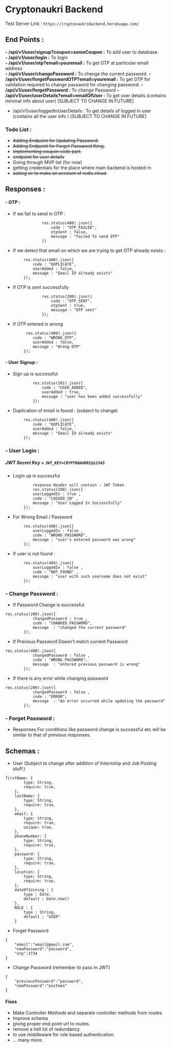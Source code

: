 # Cryptonaukri Backend 
Test Server Link : `https://cryptonaukribackend.herokuapp.com/`
## End Points : 
**- /api/v1/user/signup?coupon=someCoupon :** To add user to database.   
**- /api/v1/user/login :** To login   
**- /api/v1/user/otp?email=youremail :** To get OTP at particular email address   
**- /api/v1/user/changePassword :** To change the current password.
**- /api/v1/user/forgetPasswordOTP?email=youremail :** To get OTP for validation required to change password for changing password.
**- /api/v1/user/forgetPassword :** To change Password 
**- /api/v1/user/userDetails?email=emailOfUser :** To get user details (contains minimal info about user) [SUBJECT TO CHANGE IN FUTURE]
- /api/v1/user/loggedInUserDetails : To get details of logged in user  (contains all the user info ) [SUBJECT TO CHANGE IN FUTURE]

### Todo List : 
- ~~Adding Endpoint for Updating Password.~~
- ~~Adding Endpoint for Forget Password thing.~~
- ~~Implementing coupon code part.~~
- ~~endpoint for user details~~
- Going through MVP list (for now)
- getting credentials for the place where main backend is hosted rn
- ~~asking sir to make an account of redis cloud.~~

## Responses :
#### - OTP :
- If we fail to send in OTP :
```
                res.status(400).json({
                    code : "OTP_FAILED",
                    otpSent : false,
                    message : "Failed To send OTP"
                })
```
- If we detect that email on which we are trying to get OTP already exists :
```
        res.status(400).json({
            code : "DUPLICATE",
            userAdded : false,
            message : "Email ID already exists"
        });

```
- If OTP is sent successfully
```
                res.status(200).json({
                    code : "OTP_SENT",
                    otpSent : true,
                    message : "OTP sent"
                });
```
- If OTP entered is wrong 
```
         res.status(400).json({
            code : "WRONG_OTP",
            userAdded : false,
            message : "Wrong OTP"
        });
```

#### - User Signup :
- Sign up is successful 
```
            res.status(201).json({
                code : "USER_ADDED",
                userAdded : true,
                message : "user has been added successfully"
            });
```
- Duplication of email is found : (subject to change)
```
        res.status(400).json({
            code : "DUPLICATE",
            userAdded : false,
            message : "Email ID already exists"
        });
```
### - User Login :
##### JWT Secret Key = `JWT_KEY=CRYPTONAUKRI@12345`
- Login up is successful 
```
            response Header will contain : JWT Token 
            res.status(200).json({
            userLoggedIn : true ,
            code : "LOGGED_IN" ,
            message : "User Logged In Successfully"
        });
```
- For Wrong Email / Password
```
        res.status(400).json({
            userLoggedIn : false ,
            code : "WRONG_PASSWORD",
            message : "user's entered password was wrong"
        });
```
- If user is not found :
```
        res.status(404).json({
            userLoggedIn : false ,
            code : "NOT_FOUND" ,
            message : "user with such username does not exist"
        });
```

### - Change Password : 
- If Password Change is successful 
```
res.status(200).json({
            changedPassword : true ,
            code : "CHANGED_PASSWORD",
            message  : "changed the current password"
        });
```
- If Previous Password Doesn't match current Password
```
res.status(400).json({
            changedPassword : false ,
            code : "WRONG_PASSWORD",
            message  : "entered previous password is wrong"
        });
```
- If there is any error while changing password  
```
res.status(200).json({
            changedPassword : false ,
            code : "ERROR",
            message  : "An error occurred while updating the password"
        });
```


### - Forget Password : 
- Responses For conditions like password change is successful etc will be similar to that of previous responses.


## Schemas :
- User (Subject to change after addition of Internship and Job Posting stuff.)
```
firstName: {
        type: String,
        require: true,
    },
    lastName: {
        type: String,
        require: true,
    },
    email: {
        type: String,
        require: true,
        unique: true,
    },
    phoneNumber: {
        type: String,
        require: true,
    },
    password: {
        type: String,
        require: true,
    },
    location: {
        type: String,
        require: true,
    },
    dateOfJoining : {
        type : Date,
        default : Date.now()
    },
    ROLE : {
        type : String,
        default : "USER"
    }
```

- Forget Password
```
{
    "email":"email@gmail.com",
    "newPassword":"password",
    "otp":3734
}
```
- Change Password (remember to pass in JWT)
```
{
    "previousPassword":"password",
    "newPassword":"postman"
}
```

#### Fixes
- Make Controller Methods and separate controller methods from routes.
- Improve schema
- giving proper end point url to routes.
- remove a hell lot of redundancy.
- to use middleware for role based authentication.
- ... many more.

